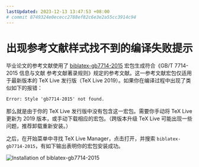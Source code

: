 ```yaml
---
lastUpdated: 2023-12-13 13:47:53 +08:00
# commit 8749324e0ececc2788ef82c6e3e2a55cc3914c94
---
```


# 出现参考文献样式找不到的编译失败提示

毕业论文的参考文献使用了 [biblatex-gb7714-2015](https://github.com/hushidong/biblatex-gb7714-2015) 宏包生成符合《GB/T 7714-2015 信息与文献 参考文献著录规则》规定的参考文献。这一参考文献宏包仅适用于最新版本的 TeX Live 发行版（TeX Live 2019）。如果你在编译过程中出现了类似如下的报错：

```txt
Error: Style 'gb7714-2015' not found.
```

那么就是由于你的 TeX Live 发行版中没有包含这一宏包。需要你手动将 TeX Live 更新为 2019 版本，或手动下载相应的宏包。（跨版本升级 TeX Live 可能出现一些问题，推荐卸载重新安装。）

之后，在开始菜单中寻找 TeX Live Manager，点击打开，并搜索 `biblatex-gb7714-2015`，有如下输出表明你的宏包安装成功。

![Installation of biblatex-gb7714-2015](https://i.loli.net/2020/03/06/6UdnGP4jDeucfC7.png)

